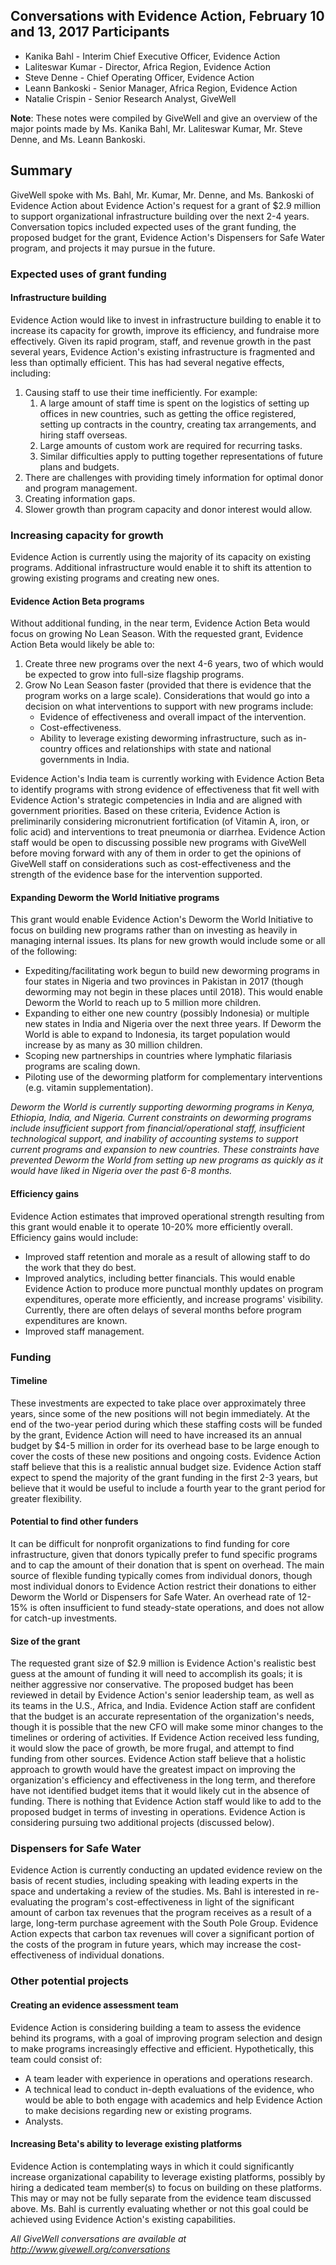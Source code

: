 ## Conversations with Evidence Action, February 10 and 13, 2017 Participants

* Kanika Bahl - Interim Chief Executive Officer, Evidence Action
* Laliteswar Kumar - Director, Africa Region, Evidence Action
* Steve Denne - Chief Operating Officer, Evidence Action
* Leann Bankoski - Senior Manager, Africa Region, Evidence Action
* Natalie Crispin - Senior Research Analyst, GiveWell

**Note**: These notes were compiled by GiveWell and give an overview of the major points made by Ms. Kanika Bahl, Mr. Laliteswar Kumar, Mr. Steve Denne, and Ms. Leann Bankoski.

## Summary

GiveWell spoke with Ms. Bahl, Mr. Kumar, Mr. Denne, and Ms. Bankoski of Evidence Action about Evidence Action's request for a grant of $2.9 million to support organizational infrastructure building over the next 2-4 years. Conversation topics included expected uses of the grant funding, the proposed budget for the grant, Evidence Action's Dispensers for Safe Water program, and projects it may pursue in the future.

### Expected uses of grant funding

#### Infrastructure building

Evidence Action would like to invest in infrastructure building to enable it to increase its capacity for growth, improve its efficiency, and fundraise more effectively. Given its rapid program, staff, and revenue growth in the past several years, Evidence Action's existing infrastructure is fragmented and less than optimally efficient. This has had several negative effects, including:

1. Causing staff to use their time inefficiently. For example: 
   1. A large amount of staff time is spent on the logistics of setting up offices in new countries, such as getting the office registered, setting up contracts in the country, creating tax arrangements, and hiring staff overseas.
   2. Large amounts of custom work are required for recurring tasks.
   3. Similar difficulties apply to putting together representations of future plans and budgets.
2. There are challenges with providing timely information for optimal donor and program management.
3. Creating information gaps.
4. Slower growth than program capacity and donor interest would allow.

### Increasing capacity for growth

Evidence Action is currently using the majority of its capacity on existing programs. Additional infrastructure would enable it to shift its attention to growing existing programs and creating new ones.

#### Evidence Action Beta programs

Without additional funding, in the near term, Evidence Action Beta would focus on growing No Lean Season. With the requested grant, Evidence Action Beta would likely be able to:

1. Create three new programs over the next 4-6 years, two of which would be expected to grow into full-size flagship programs.
2. Grow No Lean Season faster (provided that there is evidence that the program works on a large scale). Considerations that would go into a decision on what interventions to support with new programs include:
   * Evidence of effectiveness and overall impact of the intervention.
   * Cost-effectiveness.
   * Ability to leverage existing deworming infrastructure, such as in-country offices and relationships with state and national governments in India.

Evidence Action's India team is currently working with Evidence Action Beta to identify programs with strong evidence of effectiveness that fit well with Evidence Action's strategic competencies in India and are aligned with government priorities. Based on these criteria, Evidence Action is preliminarily considering micronutrient fortification (of Vitamin A, iron, or folic acid) and interventions to treat pneumonia or diarrhea. Evidence Action staff would be open to discussing possible new programs with GiveWell before moving forward with any of them in order to get the opinions of GiveWell staff on considerations such as cost-effectiveness and the strength of the evidence base for the intervention supported.

#### Expanding Deworm the World Initiative programs

This grant would enable Evidence Action's Deworm the World Initiative to focus on building new programs rather than on investing as heavily in managing internal issues. Its plans for new growth would include some or all of the following:

* Expediting/facilitating work begun to build new deworming programs in four states in Nigeria and two provinces in Pakistan in 2017 (though deworming may not begin in these places until 2018). This would enable Deworm the World to reach up to 5 million more children.
* Expanding to either one new country (possibly Indonesia) or multiple new states in India and Nigeria over the next three years. If Deworm the World is able to expand to Indonesia, its target population would increase by as many as 30 million children.
* Scoping new partnerships in countries where lymphatic filariasis programs are scaling down.
* Piloting use of the deworming platform for complementary interventions (e.g. vitamin supplementation).

*Deworm the World is currently supporting deworming programs in Kenya, Ethiopia, India, and Nigeria. Current constraints on deworming programs include insufficient support from financial/operational staff, insufficient technological support, and inability of accounting systems to support current programs and expansion to new countries. These constraints have prevented Deworm the World from setting up new programs as quickly as it would have liked in Nigeria over the past 6-8 months.*

#### Efficiency gains

Evidence Action estimates that improved operational strength resulting from this grant would enable it to operate 10-20% more efficiently overall. Efficiency gains would include:

* Improved staff retention and morale as a result of allowing staff to do the work that they do best.
* Improved analytics, including better financials. This would enable Evidence Action to produce more punctual monthly updates on program expenditures, operate more efficiently, and increase programs' visibility. Currently, there are often delays of several months before program expenditures are known.
* Improved staff management.

### Funding

#### Timeline

These investments are expected to take place over approximately three years, since some of the new positions will not begin immediately. At the end of the two-year period during which these staffing costs will be funded by the grant, Evidence Action will need to have increased its an annual budget by $4-5 million in order for its overhead base to be large enough to cover the costs of these new positions and ongoing costs. Evidence Action staff believe that this is a realistic annual budget size. Evidence Action staff expect to spend the majority of the grant funding in the first 2-3 years, but believe that it would be useful to include a fourth year to the grant period for greater flexibility.

#### Potential to find other funders

It can be difficult for nonprofit organizations to find funding for core infrastructure, given that donors typically prefer to fund specific programs and to cap the amount of their donation that is spent on overhead. The main source of flexible funding typically comes from individual donors, though most individual donors to Evidence Action restrict their donations to either Deworm the World or Dispensers for Safe Water. An overhead rate of 12-15% is often insufficient to fund steady-state operations, and does not allow for catch-up investments.

#### Size of the grant

The requested grant size of $2.9 million is Evidence Action's realistic best guess at the amount of funding it will need to accomplish its goals; it is neither aggressive nor conservative. The proposed budget has been reviewed in detail by Evidence Action's senior leadership team, as well as its teams in the U.S., Africa, and India. Evidence Action staff are confident that the budget is an accurate representation of the organization's needs, though it is possible that the new CFO will make some minor changes to the timelines or ordering of activities. If Evidence Action received less funding, it would slow the pace of growth, be more frugal, and attempt to find funding from other sources. Evidence Action staff believe that a holistic approach to growth would have the greatest impact on improving the organization's efficiency and effectiveness in the long term, and therefore have not identified budget items that it would likely cut in the absence of funding. There is nothing that Evidence Action staff would like to add to the proposed budget in terms of investing in operations. Evidence Action is considering pursuing two additional projects (discussed below).

### Dispensers for Safe Water

Evidence Action is currently conducting an updated evidence review on the basis of recent studies, including speaking with leading experts in the space and undertaking a review of the studies. Ms. Bahl is interested in re-evaluating the program's cost-effectiveness in light of the significant amount of carbon tax revenues that the program receives as a result of a large, long-term purchase agreement with the South Pole Group. Evidence Action expects that carbon tax revenues will cover a significant portion of the costs of the program in future years, which may increase the cost-effectiveness of individual donations.

### Other potential projects

#### Creating an evidence assessment team

Evidence Action is considering building a team to assess the evidence behind its programs, with a goal of improving program selection and design to make programs increasingly effective and efficient. Hypothetically, this team could consist of:

* A team leader with experience in operations and operations research.
* A technical lead to conduct in-depth evaluations of the evidence, who would be able to both engage with academics and help Evidence Action to make decisions regarding new or existing programs.
* Analysts.

#### Increasing Beta's ability to leverage existing platforms

Evidence Action is contemplating ways in which it could significantly increase organizational capability to leverage existing platforms, possibly by hiring a dedicated team member(s) to focus on building on these platforms. This may or may not be fully separate from the evidence team discussed above. Ms. Bahl is currently evaluating whether or not this goal could be achieved using Evidence Action's existing capabilities.

_All GiveWell conversations are available at http://www.givewell.org/conversations_